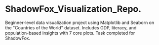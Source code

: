 # ShadowFox_Visualization_Repo.
Beginner-level data visualization project using Matplotlib and Seaborn on the "Countries of the World" dataset. Includes GDP, literacy, and population-based insights with 7 core plots. Task completed for ShadowFox.
